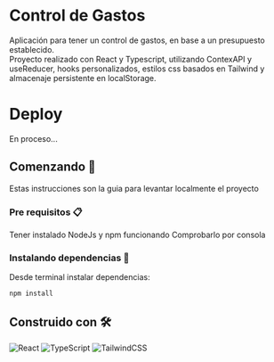 # Control de Gastos

Aplicación para tener un control de gastos, en base a un presupuesto establecido.
<br/>
Proyecto realizado con React y Typescript, utilizando ContexAPI y useReducer, hooks personalizados, estilos css basados en Tailwind y almacenaje persistente en localStorage.

# Deploy

En proceso...

## Comenzando 🚀

Estas instrucciones son la guia para levantar localmente el proyecto

### Pre requisitos 📋

Tener instalado NodeJs y npm funcionando
Comprobarlo por consola

### Instalando dependencias 🔧

Desde terminal instalar dependencias:

```
npm install
```

## Construido con 🛠️

![React](https://img.shields.io/badge/react-%2320232a.svg?style=for-the-badge&logo=react&logoColor=%2361DAFB)
![TypeScript](https://img.shields.io/badge/typescript-%23007ACC.svg?style=for-the-badge&logo=typescript&logoColor=white)
![TailwindCSS](https://img.shields.io/badge/tailwindcss-%2338B2AC.svg?style=for-the-badge&logo=tailwind-css&logoColor=white)
